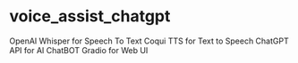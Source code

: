 # voice_assist_chatgpt
OpenAI Whisper for Speech To Text   Coqui TTS for Text to Speech  ChatGPT API for AI ChatBOT  Gradio for Web UI
